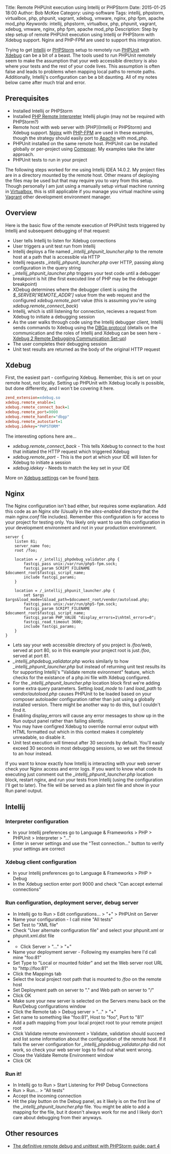 Title: Remote PHPUnit execution using Intellij or PHPStorm
Date: 2015-01-25 18:00
Author: Bob McKee
Category: using-software
Tags: intellij, phpstorm, virtualbox, php, phpunit, vagrant, xdebug, vmware, nginx, php fpm, apache mod_php
Keywords: intellij, phpstorm, virtualbox, php, phpunit, vagrant, xdebug, vmware, nginx, php fpm, apache mod_php
Description: Step by step setup of remote PHPUnit execution using Intellij or PHPStorm with Xdebug support.  Nginx and PHP-FPM are used to support this integration.

Trying to get [Intellij](https://www.jetbrains.com/idea/) or [PHPStorm](https://www.jetbrains.com/phpstorm/) setup to remotely run [PHPUnit](https://phpunit.de/) with [Xdebug](http://xdebug.org/) can be a bit of a beast.  The tools used to run PHPUnit remotely seem to make the assumption that your web accessible directory is also where your tests and the rest of your code lives.  This assumption is often false and leads to problems when mapping local paths to remote paths.  Additionally, Intellij's configuration can be a bit daunting.  All of my notes below came after much trial and error.

## Prerequisites 

* Installed Intellij or PHPStorm
* Installed [PHP Remote Interpreter](https://plugins.jetbrains.com/plugin/7511?pr=phpStorm) Intellij plugin (may not be required with PHPStorm?)
* Remote host with web server with [PHP](Intellij or PHPStorm) and Xdebug support. [Nginx](http://nginx.org/en/) with [PHP-FPM](http://php-fpm.org/) are used in these examples, though the strategy should easily port to [Apache](http://httpd.apache.org/) with mod_php.
* PHPUnit installed on the same remote host.  PHPUnit can be installed globally or per-project using [Composer](https://getcomposer.org/).  My examples take the later approach.
* PHPUnit tests to run in your project

The following steps worked for me using Intellij IDEA 14.0.2.  My project files are in a directory mounted by the remote host.  Other means of deploying the files may be used but that may require you to vary from this setup.  Though personally I am just using a manually setup virtual machine running in [Virtualbox](https://www.virtualbox.org/), this is still applicable if you manage you virtual machine using [Vagrant](https://www.vagrantup.com/) other development environment manager.

## Overview

Here is the basic flow of the remote execution of PHPUnit tests triggered by Intellij and subsequent debugging of that request:

* User tells Intellij to listen for Xdebug connections
* User triggers a unit test run from Intellij
* Intellij deploys a file named *_intellij_phpunit_launcher.php* to the remote host at a path that is accessible via HTTP
* Intellij requests *_intellij_phpunit_launcher.php* over HTTP, passing along configuration in the query string
* *_intellij_phpunit_launcher.php* triggers your test code until a debugger breakpoint is hit (the first executed line of PHP may be the debugger breakpoint)
* XDebug determines where the debugger client is using the *$_SERVER['REMOTE_ADDR']* value from the web request and the configured *xdebug.remote_port* value (this is assuming you're using *xdebug.remote_connect_back*)
* Intellij, which is still listening for connection, recieves a request from Xdebug to initiate a debugging session
* As the user walks through code using the Intellij debugger client, Intellij sends commands to Xdebug using the [DBGp protocol](http://xdebug.org/docs-dbgp.php) (details on the communication and the roles of Intellij and Xdebug can be seen here - [Xdebug 2 Remote Debugging Communication Set-up](http://xdebug.org/docs/remote#communication))
* The user completes their debugging session
* Unit test results are returned as the body of the original HTTP request

## Xdebug

First, the easiest part - configuring Xdebug.  Remember, this is set on your remote host, not locally.  Setting up PHPUnit with Xdebug locally is possible, but done differently, and I won't be covering it here.

```ini
zend_extension=xdebug.so
xdebug.remote_enable=1
xdebug.remote_connect_back=1
xdebug.remote_port=9000
xdebug.remote_handler="dbgp"
xdebug.remote_autostart=1
xdebug.idekey="PHPSTORM"
```

The interesting options here are...

* *xdebug.remote_connect_back* - This tells Xdebug to connect to the host that initiated the HTTP request which   triggered Xdebug
* *xdebug.remote_port* - This is the port at which your IDE  will listen for Xdebug to initiate a session
* *xdebug.idekey* - Needs to match the key set in your IDE

More on [Xdebug settings](http://xdebug.org/docs/all_settings) can be found [here](http://xdebug.org/docs/all_settings).

## Nginx

The Nginx configuration isn't bad either, but requires some explanation.  Add this code as an Nginx *site* (Usually in the *sites-enabled* directory that the main *nginx.conf* file includes).  Remember this configuration is for access to your project for testing only.  You likely only want to use this configuration in your development environment and not in your production environment.

```nginx
server {
    listen 81;
    server_name foo;
    root /foo;        

    location = /_intellij_phpdebug_validator.php {
        fastcgi_pass unix:/var/run/php5-fpm.sock;
        fastcgi_param SCRIPT_FILENAME $document_root$fastcgi_script_name;
        include fastcgi_params;
    }

    location = /_intellij_phpunit_launcher.php {
        set $args $args&load_mode=l&load_path=$document_root/vendor/autoload.php;
        fastcgi_pass unix:/var/run/php5-fpm.sock;
        fastcgi_param SCRIPT_FILENAME $document_root$fastcgi_script_name;
        fastcgi_param PHP_VALUE "display_errors=1\nhtml_errors=0";
        fastcgi_read_timeout 3600;
        include fastcgi_params;
    }
}
```

* Lets say your web accessible directory of you project is */foo/web*, served at port 80, so in this example your project root is just */foo*, served at port 81.
* *_intellij_phpdebug_validator.php* works similarly to how *_intellij_phpunit_launcher.php* but instead of returning unit test results its for supporting Intellij's "Validate remote evironment" feature, which checks for the existance of a php.ini file with Xdebug configured.
* For the *_intellij_phpunit_launcher.php* location block first we're adding some extra query parameters.  Setting *load_mode* to *l* and *load_path* to *vendor/autoload.php* causes PHPUnit to be loaded based on your composer autoloader configuration rather than just using a globally installed version.  There might be another way to do this, but I couldn't find it.
* Enabling display_errors will cause any error messages to show up in the Run output panel rather than failing silently.
* You may have configred Xdebug to override normal error output with HTML formatted out which in this context makes it completely unreadable, so disable it.
* Unit test execution will timeout after 30 seconds by default.  You'll easily exceed 30 seconds in most debugging sessions, so we set the timeout to an hour instead.

If you want to know exactly how Intellij is interacting with your web server check your Nginx access and error logs.  If you want to know what code its executing just comment out the *_intellij_phpunit_launcher.php* location block, restart nginx, and run your tests from Intellij (using the configuration I'll get to later).  The file will be served as a plain text file and show in your Run panel output.

## Intellij

### Interpreter configuration

* In your Intellij preferences go to Language & Frameworks > PHP > PHPUnit > Interpreter > "..."
* Enter in server settings and use the "Test connection..." button to verify your settings are correct

### Xdebug client configuration

* In your Intellij preferences go to Language & Frameworks > PHP > Debug
* In the Xdebug section enter port 9000 and check "Can accept external connections"

### Run configuration, deployment server, debug server

* In Intellij go to Run > Edit configurations... > "+" > PHPUnit on Server
* Name your configuration - I call mine "All tests"
* Set Test to "XML file"
* Check "User alternate configuration file" and select your phpunit.xml or phpunit.xml.dist file
* * Click Server > "..." > "+"
* Name your deployment server - Following my examples here I'd call mine "foo:81"
* Set Type to "Local or mounted folder" and set the Web server root URL to "http://foo:81"
* Click the Mappings tab
* Select the local project root path that is mounted to */foo* on the remote host
* Set Deployment path on server to "." and Web path on server to "/"
* Click OK
* Make sure your new server is selected on the Servers menu back on the Run/Debug configurations window
* Click the Remote tab > Debug server > "..." > "+"
* Set name to something like "foo:81", Host to "foo", Port to "81"
* Add a path mapping from your local project root to your remote project root
* Click Validate remote environment > Validate, validation should succeed and list some information about the configuration of the remote host.  If it fails the server configuration for *_intellij_phpdebug_validator.php* did not work, so check your web server logs to find out what went wrong.
* Close the Validate Remote Environment window
* Click OK

### Run it!

* In Intellij go to Run > Start Listening for PHP Debug Connections
* Run > Run... > "All tests"
* Accept the incoming connection
* Hit the play button on the Debug panel, as it likely is on the first line of the *_intellij_phpunit_launcher.php* file.  You might be able to add a mapping for the file, but it doesn't always work for me and I likely don't care about debugging from their anyways.

## Other resources

* [The definitive remote debug and unittest with PHPStorm guide: part 4](https://dutchweballiance.nl/techblog/the-definitive-remote-debug-and-unittest-with-phpstorm-guide-part-4/)
